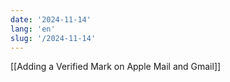 ```yaml
---
date: '2024-11-14'
lang: 'en'
slug: '/2024-11-14'
---
```


[[Adding a Verified Mark on Apple Mail and Gmail]]
